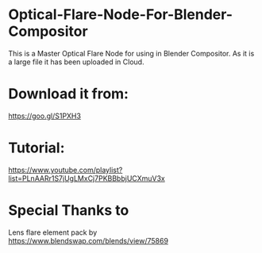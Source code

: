 # Optical-Flare-Node-For-Blender-Compositor
This is a Master Optical Flare Node for using in Blender Compositor. As it is a large file it has been uploaded in Cloud.
# Download it from:
https://goo.gl/S1PXH3
# Tutorial:
https://www.youtube.com/playlist?list=PLnAARr1S7jUgLMxCj7PKBBbbjUCXmuV3x
# Special Thanks to
Lens flare element pack by https://www.blendswap.com/blends/view/75869
